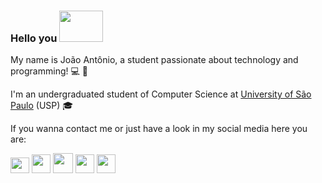 ### Hello you <img src="https://media.giphy.com/media/bcKmIWkUMCjVm/giphy.gif" width="70" height="50"/>

My name is João Antônio, a student passionate about technology and programming! :computer: :green_heart:
 
I'm an undergraduated student of Computer Science at [University of São Paulo](https://www5.usp.br/) (USP) :mortar_board:

If you wanna contact me or just have a look in my social media here you are:

[<img src="https://logodownload.org/wp-content/uploads/2014/09/twitter-logo-4.png" width="30" height="25"/>](https://twitter.com/JMilhorim)
[<img src="https://image.flaticon.com/icons/png/512/174/174857.png" width="30" height="30"/>](https://www.linkedin.com/in/jo%C3%A3o-ant%C3%B4nio-misson-milhorim-1b39141b8/)
[<img src="https://facebookbrand.com/wp-content/uploads/2019/04/f_logo_RGB-Hex-Blue_512.png?w=512&h=512" width="32" height="32"/>](https://www.facebook.com/joao.antonio.misson)
[<img src="https://upload.wikimedia.org/wikipedia/commons/thumb/e/e7/Instagram_logo_2016.svg/1200px-Instagram_logo_2016.svg.png" width="30" height="30"/>](https://www.instagram.com/joao_misson/?hl=pt-br)
[<img src="https://upload.wikimedia.org/wikipedia/commons/thumb/e/ec/Medium_logo_Monogram.svg/1200px-Medium_logo_Monogram.svg.png" width="30" height="30"/>](https://medium.com/@joao.misson)
